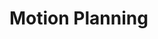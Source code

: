 # Motion Planning

<!--

[Computational Motion Planning](https://www.coursera.org/learn/robotics-motion-planning) course from Penn. Matlab implementation of the tasks can be found in matlab_src folder.
Each of the subfolder includes run.m script for simulation launching and subfunctions.
In order to launch the algorithms simply execute:
```matlab
run.m
```
in your Matlab command line.

<img src="https://github.com/RuslanAgishev/motion_planning/blob/master/figures/rrt/rrt3D.png" width="400"/> <img src="https://github.com/RuslanAgishev/motion_planning/blob/master/figures/apf/repulsive_potential.jpg" width="400"/>
<img src="https://github.com/RuslanAgishev/motion_planning/blob/master/figures/layered_planner/layered_planner4_traj.png" width="500"/>

Python code that is aimed to apply path planning algorithms for real mobile robots is located in pthon_src folder.
In order to get familiar with the Artificial Potential Filds (APF) algorithm:
```bash
jupyter-notebook GradientBasedPlanning.ipynb
```
- Real time potential fields-based obstacle avoidance method for robots formations with moving or static obstacles.
```bash
python python_src/adaptive_formation/gradient_interactive.py
```
- Road map and path construction with Rapidly exploring Random Tree (RRT) algorithm:
```bash
python python_src/rrts/main_rrt2D.py
```
in 3D environment:
```bash
python python_src/rrts/3D/rrt3D.py
```
- Multi-layered planner for formation of robots navigation based on RRT+APF algorithms. Take a look on the [package](https://github.com/RuslanAgishev/adaptive_swarm "RRT+APF layered planner")
 for more details: 
```bash
python python_src/layered_planner/main_rrt_gradient.py
```

-->
